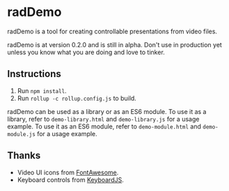 # radDemo
radDemo is a tool for creating controllable presentations from video files.

radDemo is at version 0.2.0 and is still in alpha. Don't use in production yet unless you know what you are doing and
love to tinker.

## Instructions

1. Run `npm install`.
3. Run `rollup -c rollup.config.js` to build.

radDemo can be used as a library or as an ES6 module. To use it as a library, refer to `demo-library.html` and
`demo-library.js` for a usage example. To use it as an ES6 module, refer to `demo-module.html` and `demo-module.js` for
a usage example.

## Thanks

- Video UI icons from [FontAwesome](https://github.com/FortAwesome/Font-Awesome).
- Keyboard controls from [KeyboardJS](https://github.com/RobertWHurst/KeyboardJS).